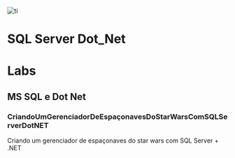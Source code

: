 ![ti](https://user-images.githubusercontent.com/66983974/144729080-9197ac2c-bb21-42b5-a362-01850c9a8fd3.png)
# SQL Server Dot_Net
# Labs

## MS SQL e Dot Net

### CriandoUmGerenciadorDeEspaçonavesDoStarWarsComSQLServerDotNET

Criando um gerenciador de espaçonaves do star wars com SQL Server + .NET






